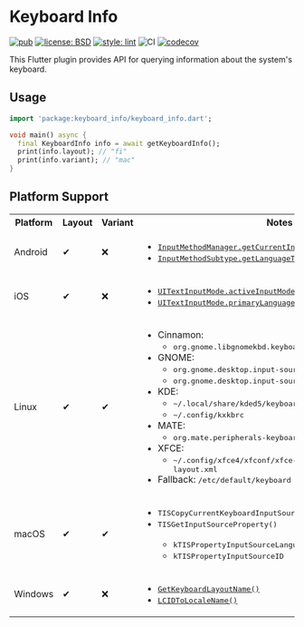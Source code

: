 # Keyboard Info

[![pub](https://img.shields.io/pub/v/keyboard_info.svg)](https://pub.dev/packages/keyboard_info)
[![license: BSD](https://img.shields.io/badge/license-BSD-yellow.svg)](https://opensource.org/licenses/BSD-3-Clause)
[![style: lint](https://img.shields.io/badge/style-lint-4BC0F5.svg)](https://pub.dev/packages/lint)
![CI](https://github.com/jpnurmi/keyboard_info/workflows/CI/badge.svg)
[![codecov](https://codecov.io/gh/jpnurmi/keyboard_info/branch/master/graph/badge.svg)](https://codecov.io/gh/jpnurmi/keyboard_info)

This Flutter plugin provides API for querying information about the system's keyboard.

## Usage

```dart
import 'package:keyboard_info/keyboard_info.dart';

void main() async {
  final KeyboardInfo info = await getKeyboardInfo();
  print(info.layout); // "fi"
  print(info.variant); // "mac"
}
```

## Platform Support

<table>
  <tr><th>Platform</th><th>Layout</th><th>Variant</th><th>Notes</th></tr>
  <tr>
    <td>Android</td><td>✔</td><td>❌</td>
    <td>
      <ul>
        <li><a href="https://developer.android.com/reference/android/view/inputmethod/InputMethodManager#getCurrentInputMethodSubtype()"><tt>InputMethodManager.getCurrentInputMethodSubtype()</tt></a></li>
        <li><a href="https://developer.android.com/reference/android/view/inputmethod/InputMethodSubtype#getLanguageTag()"><tt>InputMethodSubtype.getLanguageTag()</tt></a></li>
      </ul>
    </td>
  </tr>
  <tr>
    <td>iOS</td><td>✔</td><td>❌</td>
    <td>
      <ul>
        <li><a href="https://developer.apple.com/documentation/uikit/uitextinputmode/1614522-activeinputmodes"><tt>UITextInputMode.activeInputModes</tt></a></li>
        <li><a href="https://developer.apple.com/documentation/uikit/uitextinputmode/1614535-primarylanguage"><tt>UITextInputMode.primaryLanguage</tt></a></li>
      </ul>
    </td>
  </tr>
  <tr>
    <td>Linux</td><td>✔</td><td>✔</td>
    <td>
      <ul>
        <li>Cinnamon:
          <ul><li><tt>org.gnome.libgnomekbd.keyboard layouts</tt></li></ul>
        </li>
        <li>GNOME:
          <ul>
            <li><tt>org.gnome.desktop.input-sources mru-sources</tt></li>
            <li><tt>org.gnome.desktop.input-sources sources</tt></li>
          </ul>
        </li>
        <li>KDE:
          <ul>
            <li><tt>~/.local/share/kded5/keyboard/session/layout_memory.xml</tt></li>
            <li><tt>~/.config/kxkbrc</tt></li>
          </ul>
        </li>
        <li>MATE:
          <ul><li><tt>org.mate.peripherals-keyboard-xkb.kbd layouts</tt></li></ul>
        </li>
        <li>XFCE:
          <ul><li><tt>~/.config/xfce4/xfconf/xfce-perchannel-xml/keyboard-layout.xml</tt></li></ul>
        </li>
        <li>Fallback: <tt>/etc/default/keyboard</tt></li>
      </ul>
    </td>
  </tr>
  <tr>
    <td>macOS</td><td>✔</td><td>✔</td>
    <td>
      <ul>
        <li><tt>TISCopyCurrentKeyboardInputSource()</tt></li>
        <li><tt>TISGetInputSourceProperty()</tt></li>
        <ul>
          <li><tt>kTISPropertyInputSourceLanguages</tt></li>
          <li><tt>kTISPropertyInputSourceID</tt></li>
        </ul>
      </ul>
    </td>
  </tr>
  <tr>
    <td>Windows</td><td>✔</td><td>❌</td>
    <td>
      <ul>
        <li><a href="https://docs.microsoft.com/en-us/windows/win32/api/winuser/nf-winuser-getkeyboardlayoutnamew"><tt>GetKeyboardLayoutName()</tt></a></li>
        <li><a href="https://docs.microsoft.com/en-us/windows/win32/api/winnls/nf-winnls-lcidtolocalename"><tt>LCIDToLocaleName()</tt></a></li>
      </ul>
    </td>
  </tr>
</table>

